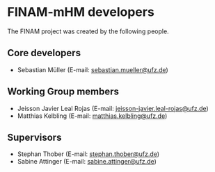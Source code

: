 # FINAM-mHM developers

The FINAM project was created by the following people.

## Core developers

- Sebastian Müller (E-mail: <sebastian.mueller@ufz.de>)

## Working Group members

- Jeisson Javier Leal Rojas (E-mail: <jeisson-javier.leal-rojas@ufz.de>)
- Matthias Kelbling (E-mail: <matthias.kelbling@ufz.de>)

## Supervisors

- Stephan Thober (E-mail: <stephan.thober@ufz.de>)
- Sabine Attinger (E-mail: <sabine.attinger@ufz.de>)
